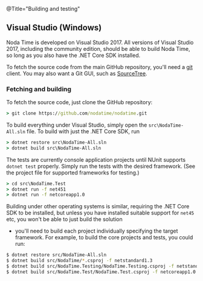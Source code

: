@Title="Building and testing"

## Visual Studio (Windows)

Noda Time is developed on Visual Studio 2017. All versions of Visual Studio 2017, including
the community edition, should be able to build Noda Time, so long as you also have the .NET Core
SDK installed.

To fetch the source code from the main GitHub repository, you'll need a
[git][] client. You may also want a Git GUI, such as [SourceTree][].

[git]: https://git-scm.com/
[SourceTree]: https://www.sourcetreeapp.com/

### Fetching and building

To fetch the source code, just clone the GitHub repository:

```bat
> git clone https://github.com/nodatime/nodatime.git
```

To build everything under Visual Studio, simply open the `src\NodaTime-All.sln` file.
To build with just the .NET Core SDK, run

```bat
> dotnet restore src\NodaTime-All.sln
> dotnet build src\NodaTime-All.sln
```

The tests are currently console application projects until NUnit supports
`dotnet test` properly. Simply run the tests with the desired framework.
(See the project file for supported frameworks for testing.)

```bat
> cd src\NodaTime.Test
> dotnet run -f net451
> dotnet run -f netcoreapp1.0
```

Building under other operating systems is similar, requiring the .NET Core SDK to be installed,
but unless you have installed suitable support for `net45` etc, you won't be able to just build the solution
- you'll need to build each project individually specifying the target framework. For example, to
build the core projects and tests, you could run:

```sh
$ dotnet restore src/NodaTime-All.sln
$ dotnet build src/NodaTime/*.csproj -f netstandard1.3
$ dotnet build src/NodaTime.Testing/NodaTime.Testing.csproj -f netstandard1.3
$ dotnet build src/NodaTime.Test/NodaTime.Test.csproj -f netcoreapp1.0
```
